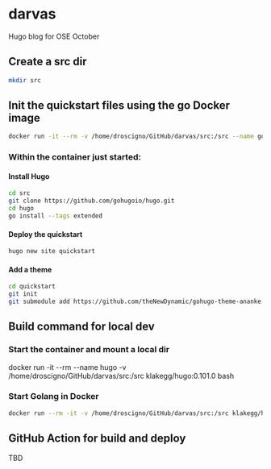 # darvas

Hugo blog for OSE October

## Create a src dir

```bash
mkdir src
```

## Init the quickstart files using the go Docker image

```bash
docker run -it --rm -v /home/droscigno/GitHub/darvas/src:/src --name go golang:1.19 bash
```
### Within the container just started:

#### Install Hugo

```bash
cd src
git clone https://github.com/gohugoio/hugo.git
cd hugo
go install --tags extended
```

#### Deploy the quickstart

```bash
hugo new site quickstart
```

#### Add a theme

```bash
cd quickstart
git init
git submodule add https://github.com/theNewDynamic/gohugo-theme-ananke.git themes/ananke
```

## Build command for local dev

### Start the container and mount a local dir

docker run -it --rm --name hugo -v /home/droscigno/GitHub/darvas/src:/src klakegg/hugo:0.101.0 bash

### Start Golang in Docker

```bash
docker run --rm -it -v /home/droscigno/GitHub/darvas/src:/src klakegg/hugo:0.101.0
```

## GitHub Action for build and deploy

TBD

